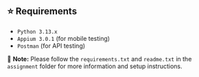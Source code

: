 ## ⭐️ Requirements

- `Python 3.13.x`
- `Appium 3.0.1` (for mobile testing)
- `Postman` (for API testing)

📂 **Note:** Please follow the `requirements.txt` and `readme.txt` in the `assignment` folder for more information and setup instructions.

